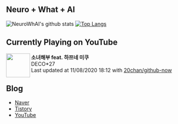 ## Neuro + What + AI

![NeuroWhAI's github stats](https://github-readme-stats.vercel.app/api?username=neurowhai&count_private=true&show_icons=true)
[![Top Langs](https://github-readme-stats.vercel.app/api/top-langs/?username=neurowhai&layout=compact)](https://github.com/anuraghazra/github-readme-stats)

## Currently Playing on YouTube

[<img align="left" height="65" src="https://yt3.ggpht.com/a/AATXAJwwou8oKAPSjmntyAhE2lgDA6JBBhzZXFAbS6y2=s88-c-k-c0xffffffff-no-nd-rj-mo">](https://www.youtube.com/channel/UCGmO0S4S-AunjRdmxA6TQYg)

**소녀해부 feat. 하쯔네 미쿠**  
DECO*27  
Last updated at 11/08/2020 18:12 with [20chan/github-now](https://github.com/20chan/github-now)

## Blog

- [Naver](http://blog.naver.com/neurowhai)
- [Tistory](http://neurowhai.tistory.com/)
- [YouTube](https://www.youtube.com/channel/UCB_v1xU6laBHOeH6z4L-Mtw)
